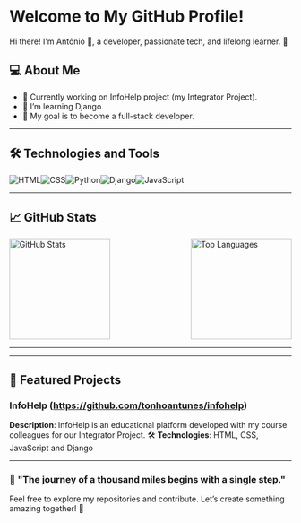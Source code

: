 #  Welcome to My GitHub Profile! 

Hi there! I'm Antônio 👋, a developer, passionate tech, and lifelong learner. 🚀  

## 💻 About Me  
- 🔭 Currently working on InfoHelp project (my Integrator Project).
- 🌱 I’m learning Django.  
- 🎯 My goal is to become a full-stack developer.

---

## 🛠️ Technologies and Tools  
<div style="display: flex; flex-wrap: wrap;">
<img src="https://img.shields.io/badge/HTML-E34F26?style=for-the-badge&logo=html5&logoColor=white" alt="HTML" />
<img src="https://img.shields.io/badge/CSS-1572B6?style=for-the-badge&logo=css3&logoColor=white" alt="CSS" />
<img src="https://img.shields.io/badge/Python-3776AB?style=for-the-badge&logo=python&logoColor=white" alt="Python" />
<img src="https://img.shields.io/badge/Django-092E20?style=for-the-badge&logo=django&logoColor=white" alt="Django" />
<img src="https://img.shields.io/badge/JavaScript-F7DF1E?style=for-the-badge&logo=javascript&logoColor=black" alt="JavaScript" />
</div>

---

## 📈 GitHub Stats  
<div style="display: flex; flex-wrap: wrap; justify-content: space-between;">
  <img height="180em" src="https://github-readme-stats.vercel.app/api?username=YourUsername&show_icons=true&theme=radical" alt="GitHub Stats" />
  <img height="180em" src="https://github-readme-stats.vercel.app/api/top-langs/?username=YourUsername&layout=compact&theme=radical" alt="Top Languages" />
</div>

---
<!--
## 📫 How to Reach Me  
- **LinkedIn**: [Your LinkedIn Name](https://www.linkedin.com/in/yourlinkedin)  
- **Portfolio**: [yourwebsite.com](https://www.yourwebsite.com)  
- **Email**: [youremail@example.com](mailto:youremail@example.com)  
-->
---

## 🚀 Featured Projects  
### InfoHelp (https://github.com/tonhoantunes/infohelp)
**Description**: InfoHelp is an educational platform developed with my course colleagues for our Integrator Project. 
🛠️ **Technologies**: HTML, CSS, JavaScript and Django

---

### 🎈 **"The journey of a thousand miles begins with a single step."**  

Feel free to explore my repositories and contribute. Let’s create something amazing together! 🚀
